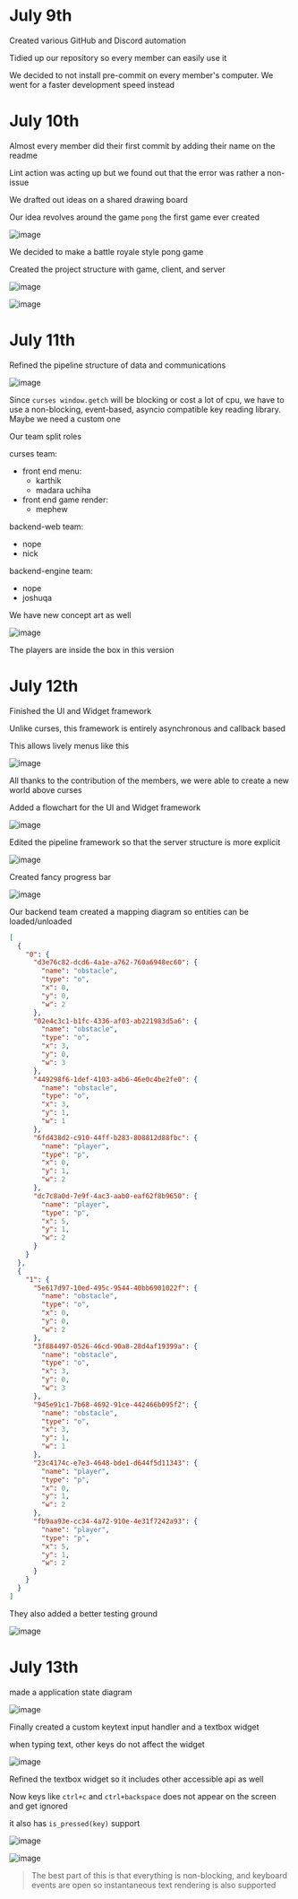 # July 9th

Created various GitHub and Discord automation

Tidied up our repository so every member can easily use it

We decided to not install pre-commit on every member's computer.
We went for a faster development speed instead

# July 10th

Almost every member did their first commit by adding their name on the readme

Lint action was acting up but we found out that the error was rather a non-issue

We drafted out ideas on a shared drawing board

Our idea revolves around the game `pong` the first game ever created

![image](https://cdn.discordapp.com/attachments/799265265820237834/863442251634966559/unknown.png)

We decided to make a battle royale style pong game

Created the project structure with game, client, and server

![image](https://cdn.discordapp.com/attachments/862242420863139855/863488446328733736/unknown.png)

![image](https://cdn.discordapp.com/attachments/862242420863139853/863511003668676608/Untitled_Diagram_1.png)

# July 11th

Refined the pipeline structure of data and communications

![image](https://cdn.discordapp.com/attachments/862242420863139853/863805255904919552/unknown.png)

Since `curses window.getch` will be blocking or cost a lot of cpu, we have to use a non-blocking, event-based, asyncio compatible key reading library. Maybe we need a custom one

Our team split roles

curses team:
 * front end menu:
    * karthik
    * madara uchiha
 * front end game render:
    * mephew

backend-web team:
 * nope
 * nick

backend-engine team:
 * nope
 * joshuqa

We have new concept art as well

![image](https://media.discordapp.net/attachments/862242420863139855/863666768080928778/unknown.png)

The players are inside the box in this version

# July 12th

Finished the UI and Widget framework

Unlike curses, this framework is entirely asynchronous and callback based

This allows lively menus like this

![image](https://cdn.discordapp.com/attachments/862242420863139855/864174792713043988/widgetdemo.gif)

All thanks to the contribution of the members, we were able to create a new world above curses

Added a flowchart for the UI and Widget framework

![image](https://cdn.discordapp.com/attachments/862242420863139855/864218016437501982/rendering_framework.png)

Edited the pipeline framework so that the server structure is more explicit

![image](https://cdn.discordapp.com/attachments/862242420863139855/864217895622017064/pipeline_1.png)

Created fancy progress bar

![image](https://cdn.discordapp.com/attachments/776517583359967232/864227818266558494/progress_bar.gif)

Our backend team created a mapping diagram so entities can be loaded/unloaded

```json
[
  {
    "0": {
      "d3e76c82-dcd6-4a1e-a762-760a6948ec60": {
        "name": "obstacle",
        "type": "o",
        "x": 0,
        "y": 0,
        "w": 2
      },
      "02e4c3c1-b1fc-4336-af03-ab221983d5a6": {
        "name": "obstacle",
        "type": "o",
        "x": 3,
        "y": 0,
        "w": 3
      },
      "449298f6-1def-4103-a4b6-46e0c4be2fe0": {
        "name": "obstacle",
        "type": "o",
        "x": 3,
        "y": 1,
        "w": 1
      },
      "6fd438d2-c910-44ff-b283-808812d88fbc": {
        "name": "player",
        "type": "p",
        "x": 0,
        "y": 1,
        "w": 2
      },
      "dc7c8a0d-7e9f-4ac3-aab0-eaf62f8b9650": {
        "name": "player",
        "type": "p",
        "x": 5,
        "y": 1,
        "w": 2
      }
    }
  },
  {
    "1": {
      "5e617d97-10ed-495c-9544-40bb6901022f": {
        "name": "obstacle",
        "type": "o",
        "x": 0,
        "y": 0,
        "w": 2
      },
      "3f884497-0526-46cd-90a8-28d4af19399a": {
        "name": "obstacle",
        "type": "o",
        "x": 3,
        "y": 0,
        "w": 3
      },
      "945e91c1-7b68-4692-91ce-442466b095f2": {
        "name": "obstacle",
        "type": "o",
        "x": 3,
        "y": 1,
        "w": 1
      },
      "23c4174c-e7e3-4648-bde1-d644f5d11343": {
        "name": "player",
        "type": "p",
        "x": 0,
        "y": 1,
        "w": 2
      },
      "fb9aa93e-cc34-4a72-910e-4e31f7242a93": {
        "name": "player",
        "type": "p",
        "x": 5,
        "y": 1,
        "w": 2
      }
    }
  }
]
```

They also added a better testing ground

![image](https://cdn.discordapp.com/attachments/862242420863139855/864386058040508416/unknown.png)

# July 13th

made a application state diagram

![image](https://media.discordapp.net/attachments/862242420863139855/864418416089366528/unknown.png)

Finally created a custom keytext input handler and a textbox widget

when typing text, other keys do not affect the widget

![image](https://cdn.discordapp.com/attachments/862242420863139855/864527737195724800/textbox.gif)


Refined the textbox widget so it includes other accessible api as well

Now keys like `ctrl+c` and `ctrl+backspace` does not appear on the screen and get ignored

it also has `is_pressed(key)` support

![image](https://cdn.discordapp.com/attachments/862242420863139855/864589327517220914/texboxdemo.gif)

![image](https://cdn.discordapp.com/attachments/862242420863139855/864590228190003200/is_pressed_demo.gif)

> The best part of this is that everything is non-blocking, and keyboard events are open so instantaneous text rendering is also supported
